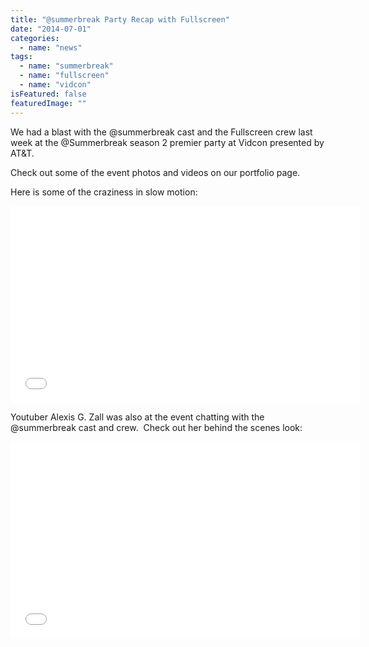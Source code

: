 ```yaml
---
title: "@summerbreak Party Recap with Fullscreen"
date: "2014-07-01"
categories: 
  - name: "news"
tags: 
  - name: "summerbreak"
  - name: "fullscreen"
  - name: "vidcon"
isFeatured: false
featuredImage: ""
---
```


We had a blast with the @summerbreak cast and the Fullscreen crew last week at the @Summerbreak season 2 premier party at Vidcon presented by AT&T.

Check out some of the event photos and videos on our portfolio page.

Here is some of the craziness in slow motion: 

<iframe src="//www.youtube.com/embed/_JrcyWu94IM" width="560" height="315" frameborder="0" allowfullscreen="allowfullscreen"></iframe>

Youtuber Alexis G. Zall was also at the event chatting with the @summerbreak cast and crew.  Check out her behind the scenes look: 

<iframe src="//www.youtube.com/embed/zEwjRqc99bI" width="560" height="315" frameborder="0" allowfullscreen="allowfullscreen"></iframe>
